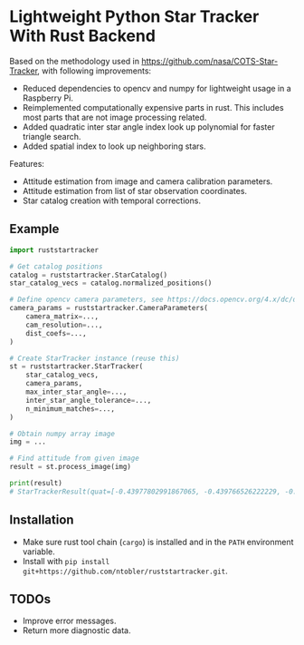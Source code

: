 # Lightweight Python Star Tracker With Rust Backend

Based on the methodology used in https://github.com/nasa/COTS-Star-Tracker, with following improvements:
- Reduced dependencies to opencv and numpy for lightweight usage in a Raspberry Pi.
- Reimplemented computationally expensive parts in rust. This includes most parts that are not image processing related.
- Added quadratic inter star angle index look up polynomial for faster triangle search.
- Added spatial index to look up neighboring stars.

Features:
- Attitude estimation from image and camera calibration parameters.
- Attitude estimation from list of star observation coordinates.
- Star catalog creation with temporal corrections.

## Example

```python
import ruststartracker

# Get catalog positions
catalog = ruststartracker.StarCatalog()
star_catalog_vecs = catalog.normalized_positions()

# Define opencv camera parameters, see https://docs.opencv.org/4.x/dc/dbb/tutorial_py_calibration.html
camera_params = ruststartracker.CameraParameters(
    camera_matrix=...,
    cam_resolution=...,
    dist_coefs=...,
)

# Create StarTracker instance (reuse this)
st = ruststartracker.StarTracker(
    star_catalog_vecs,
    camera_params,
    max_inter_star_angle=...,
    inter_star_angle_tolerance=...,
    n_minimum_matches=...,
)

# Obtain numpy array image
img = ...

# Find attitude from given image
result = st.process_image(img)

print(result)
# StarTrackerResult(quat=[-0.43977802991867065, -0.439766526222229, -0.4398997128009796, 0.6478340029716492], match_ids=[1435, 1272, 1140, 2035, 1070, 1438, 1338, 903, 260, 2141, 1771, 1727, 385, 1717, 2204, 2062, 1989, 1634, 708, 1357], n_matches=20, duration_s=0.0003700880042742938)
```

## Installation

- Make sure rust tool chain (`cargo`) is installed and in the `PATH` environment variable.
- Install with `pip install git+https://github.com/ntobler/ruststartracker.git`.

## TODOs

- Improve error messages.
- Return more diagnostic data.
